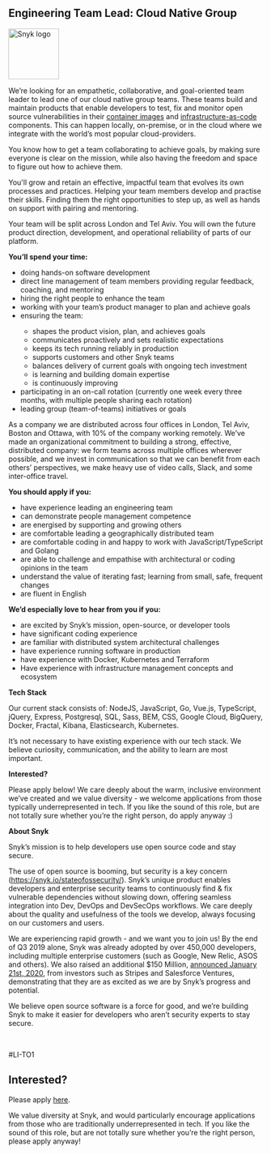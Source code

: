 Engineering Team Lead: Cloud Native Group
---

<img src="https://res.cloudinary.com/snyk/image/upload/v1537345894/press-kit/brand/logo-black.png" width="100" alt="Snyk logo" />

<p><span style="font-weight: 400;">We’re looking for an empathetic, collaborative, and goal-oriented team leader to lead one of our cloud native group teams. These teams build and maintain products that enable developers to test, fix and monitor open source vulnerabilities in their </span><a href="https://snyk.io/blog/putting-container-security-in-the-hands-of-developers/"><span style="font-weight: 400;">container images</span></a><span style="font-weight: 400;"> and </span><a href="https://snyk.io/blog/checking-helm-charts-for-security-misconfigurations/"><span style="font-weight: 400;">infrastructure-as-code</span></a><span style="font-weight: 400;"> components. This can happen locally, on-premise, or in the cloud where we integrate with the world’s most popular cloud-providers.</span></p>
<p><span style="font-weight: 400;">You know how to get a team collaborating to achieve goals, by making sure everyone is clear on the mission, while also having the freedom and space to figure out how to achieve them.</span></p>
<p><span style="font-weight: 400;">You'll grow and retain an effective, impactful team that evolves its own processes and practices. Helping your team members develop and practise their skills. Finding them the right opportunities to step up, as well as hands on support with pairing and mentoring.</span></p>
<p><span style="font-weight: 400;">Your team will be split across London and Tel Aviv. You will own the future product direction, development, and operational reliability of parts of our platform. </span></p>
<p><strong>You’ll spend your time:</strong></p>
<ul>
<li style="font-weight: 400;"><span style="font-weight: 400;">doing hands-on software development</span></li>
<li style="font-weight: 400;"><span style="font-weight: 400;">direct line management of team members providing regular feedback, coaching, and mentoring</span></li>
<li style="font-weight: 400;"><span style="font-weight: 400;">hiring the right people to enhance the team</span></li>
<li style="font-weight: 400;"><span style="font-weight: 400;">working with your team’s product manager to plan and achieve goals</span></li>
<li style="font-weight: 400;"><span style="font-weight: 400;">ensuring the team: </span></li>
<ul>
<li style="font-weight: 400;"><span style="font-weight: 400;">shapes the product vision, plan, and achieves goals</span></li>
<li style="font-weight: 400;"><span style="font-weight: 400;">communicates proactively and sets realistic expectations</span></li>
<li style="font-weight: 400;"><span style="font-weight: 400;">keeps its tech running reliably in production</span></li>
<li style="font-weight: 400;"><span style="font-weight: 400;">supports customers and other Snyk teams</span></li>
<li style="font-weight: 400;"><span style="font-weight: 400;">balances delivery of current goals with ongoing tech investment </span></li>
<li style="font-weight: 400;"><span style="font-weight: 400;">is learning and building domain expertise </span></li>
<li style="font-weight: 400;"><span style="font-weight: 400;">is continuously improving</span></li>
</ul>
<li style="font-weight: 400;"><span style="font-weight: 400;">participating in an on-call rotation (currently one week every three months, with multiple people sharing each rotation)</span></li>
<li style="font-weight: 400;"><span style="font-weight: 400;">leading group (team-of-teams) initiatives or goals</span></li>
</ul>
<p><span style="font-weight: 400;">As a company we are distributed across four offices in London, Tel Aviv, Boston and Ottawa, with 10% of the company working remotely. We’ve made an organizational commitment to building a strong, effective, distributed company: we form teams across multiple offices wherever possible, and we invest in communication so that we can benefit from each others’ perspectives, we make heavy use of video calls, Slack, and some inter-office travel.</span></p>
<p><strong>You should apply if you:</strong></p>
<ul>
<li style="font-weight: 400;"><span style="font-weight: 400;">have experience leading an engineering team</span></li>
<li style="font-weight: 400;"><span style="font-weight: 400;">can demonstrate people management competence </span></li>
<li style="font-weight: 400;"><span style="font-weight: 400;">are energised by supporting and growing others</span></li>
<li style="font-weight: 400;"><span style="font-weight: 400;">are comfortable leading a geographically distributed team</span></li>
<li style="font-weight: 400;"><span style="font-weight: 400;">are comfortable coding in and happy to work with JavaScript/TypeScript and Golang</span></li>
<li style="font-weight: 400;"><span style="font-weight: 400;">are able to challenge and empathise with architectural or coding opinions in the team</span></li>
<li style="font-weight: 400;"><span style="font-weight: 400;">understand the value of iterating fast; learning from small, safe, frequent changes</span></li>
<li style="font-weight: 400;"><span style="font-weight: 400;">are fluent in English</span></li>
</ul>
<p><strong>We’d especially love to hear from you if you:</strong></p>
<ul>
<li style="font-weight: 400;"><span style="font-weight: 400;">are excited by Snyk’s mission, open-source, or developer tools</span></li>
<li style="font-weight: 400;"><span style="font-weight: 400;">have significant coding experience</span></li>
<li style="font-weight: 400;"><span style="font-weight: 400;">are familiar with distributed system architectural challenges</span></li>
<li style="font-weight: 400;"><span style="font-weight: 400;">have experience running software in production</span></li>
<li style="font-weight: 400;"><span style="font-weight: 400;">have experience with Docker, Kubernetes and Terraform</span></li>
<li style="font-weight: 400;"><span style="font-weight: 400;">Have experience with infrastructure management concepts and ecosystem</span></li>
</ul>
<p><strong>Tech Stack</strong></p>
<p><span style="font-weight: 400;">Our current stack consists of: NodeJS, JavaScript, Go, Vue.js, TypeScript, jQuery, Express, Postgresql, SQL, Sass, BEM, CSS, Google Cloud, BigQuery, Docker, Fractal, Kibana, Elasticsearch, Kubernetes.</span></p>
<p><span style="font-weight: 400;">It’s not necessary to have existing experience with our tech stack. We believe curiosity, communication, and the ability to learn are most important.</span></p>
<p><strong>Interested?</strong></p>
<p><span style="font-weight: 400;">Please apply below! We care deeply about the warm, inclusive environment we’ve created and we value diversity - we welcome applications from those typically underrepresented in tech. If you like the sound of this role, but are not totally sure whether you’re the right person, do apply anyway :)</span></p>
<p><strong>About Snyk</strong></p>
<p><span style="font-weight: 400;">Snyk’s mission is to help developers use open source code and stay secure. </span></p>
<p><span style="font-weight: 400;">The use of open source is booming, but security is a key concern (</span><a href="https://snyk.io/stateofossecurity/"><span style="font-weight: 400;">https://snyk.io/stateofossecurity/</span></a><span style="font-weight: 400;">). Snyk’s unique product enables developers and enterprise security teams to continuously find &amp; fix vulnerable dependencies without slowing down, offering seamless integration into Dev, DevOps and DevSecOps workflows. We care deeply about the quality and usefulness of the tools we develop, always focusing on our customers and users. </span></p>
<p><span style="font-weight: 400;">We are experiencing rapid growth - and we want you to join us! By the end of Q3 2019 alone, Snyk was already adopted by over 450,000 developers, including multiple enterprise customers (such as Google, New Relic, ASOS and others). We also raised an additional $150 Million, </span><a href="https://snyk.io/blog/snyk-closes-150m/"><span style="font-weight: 400;">announced January 21st, 2020</span></a><span style="font-weight: 400;">, from investors such as Stripes and Salesforce Ventures, demonstrating that they are as excited as we are by Snyk’s progress and potential.</span></p>
<p><span style="font-weight: 400;">We believe open source software is a force for good, and we’re building Snyk to make it easier for developers who aren’t security experts to stay secure.</span></p>
<p> </p>
<p><span style="font-weight: 400;">#LI-TO1</span></p>

Interested?
---

Please apply [here](https://boards.greenhouse.io/snyk/jobs/4775872002#app).

We value diversity at Snyk, and would particularly encourage applications from those who are traditionally underrepresented in tech.
If you like the sound of this role, but are not totally sure whether you’re the right person, please apply anyway!
